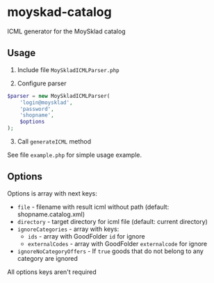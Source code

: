 # moyskad-catalog

ICML generator for the MoySklad catalog

## Usage

1) Include file `MoySkladICMLParser.php`

2) Configure parser

```php
$parser = new MoySkladICMLParser(
    'login@moysklad',
    'password',
    'shopname',
    $options
);
```

3) Call `generateICML` method

See file `example.php` for simple usage example.

## Options

Options is array with next keys:

* `file` - filename with result icml without path (default: shopname.catalog.xml)
* `directory` - target directory for icml file (default: current directory)
* `ignoreCategories` - array with keys:
  * `ids` - array with GoodFolder `id` for ignore
  * `externalCodes` - array with GoodFolder `externalcode` for ignore
* `ignoreNoCategoryOffers` - If `true` goods that do not belong to any category are ignored

All options keys aren't required